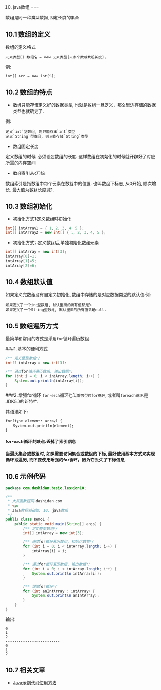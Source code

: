 10. java数组
===

<div class="jumbotron">
<p>数组是同一种类型数据,固定长度的集合.</p>  
</div>

10.1 数组的定义
---
数组的定义格式:

	元素类型[] 数组名 = new 元素类型[元素个数或数组长度];

例: 

	int[] arr = new int[5];

10.2 数组的特点
---

* 数组只能存储定义好的数据类型, 也就是数组一旦定义，那么里边存储的数据类型也就确定了.

例:

	定义`int`型数组, 则只能存储`int`类型
	定义`String`型数组, 则只能存储`String`类型

* 数组固定长度

定义数组的时候, 必须设定数组的长度. 这样数组在初始化的时候就开辟好了对应所需的内存空间.

* 数组索引从`0`开始

数组索引是指数组中每个元素在数组中的位置. 也叫数组下标志, 从0开始, 顺次增长. 最大值为数组长度减1.

10.3 数组初始化
---

* 初始化方式1:定义数组时初始化

```java
int[] intArray1 = { 1, 2, 3, 4, 5 };
int[] intArray2 = new int[] { 1, 2, 3, 4, 5 };
```

* 初始化方式2:定义数组后,单独初始化数组元素

```java
int[] intArray = new int[3];
intArray[0]=1;
intArray[1]=5;
intArray[2]=6;
```

10.4 数组默认值
---
如果定义完数组没有自定义初始化, 数组中存储的是对应数据类型的默认值.例:

	如果定义了一个int型数组, 默认里面的所有值都是0.
	如果定义了一个String型数组, 默认里面的所有值都是null.

10.5 数组遍历方式
---
最简单和常用的方式是采用`for`循环遍历数组.

###1. 基本的便利方式
```java
/** 定义整型数组*/
int[] intArray = new int[3];

/** 通过for循环遍历数组, 输出数据*/
for (int i = 0; i < intArray.length; i++) {
	System.out.println(intArray[i]);
}
```
###2. 增强for循环
`for-each`循环也叫`增强型的for循环`, 或者叫`foreach循环`.是JDK5.0的新特性.

其语法如下:   
 
	for(type element: array) {
	　　System.out.println(element);
	}


<div class="bs-callout bs-callout-warning">
	<h4>for-each循环的缺点:丢掉了索引信息</h4>
	<h4>当遍历集合或数组时, 如果需要访问集合或数组的下标, 最好使用基本方式来实现循环或遍历, 而不要使用增强的for循环，因为它丢失了下标信息.</h4>
</div>

10.6 示例代码
---
```java
package com.dashidan.basic.lession10;

/**
 * 大屎蛋教程网-dashidan.com
 * <p>
 * Java教程基础篇: 10. java数组
 */
public class Demo1 {
    public static void main(String[] args) {
        /** 定义整型数组*/
        int[] intArray = new int[3];

        /** 通过for循环遍历数组, 初始化数据*/
        for (int i = 0; i < intArray.length; i++) {
            intArray[i] = i;
        }

        /** 通过for循环遍历数组, 输出数据*/
        for (int i = 0; i < intArray.length; i++) {
            System.out.println(intArray[i]);
        }

        /** 增强for循环*/
        for (int anIntArray : intArray) {
            System.out.println(anIntArray);
        }
    }
}


```
输出:

	0
	1
	2
	-------------------------
	0
	1
	2
	
10.7 相关文章
----
* [Java示例代码使用方法](http://localhost/article/java/addenda/Java示例代码使用方法.html)   